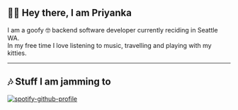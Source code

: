 👋🏽 Hey there, I am Priyanka
---
I am a goofy 🤓 backend software developer currently reciding in Seattle WA. <br/>
In my free time I love listening to music, travelling and playing with my kitties. <br/>

---
## 🎶 Stuff I am jamming to 
[![spotify-github-profile](https://spotify-github-profile.vercel.app/api/view?uid=1298622565&cover_image=true&theme=novatorem)](https://github.com/kittinan/spotify-github-profile)



